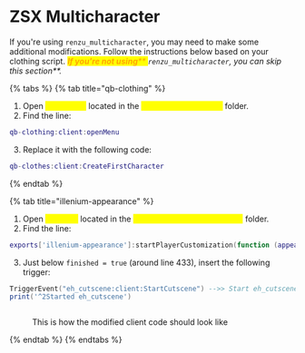 # ZSX Multicharacter

If you're using `renzu_multicharacter`, you may need to make some additional modifications. Follow the instructions below based on your clothing script. _<mark style="color:orange;">**If you're not using**</mark><mark style="color:orange;">** **</mark><mark style="color:orange;">**`renzu_multicharacter`**</mark><mark style="color:orange;">**, you can skip this section**</mark>._

{% tabs %}
{% tab title="qb-clothing" %}
1. Open <mark style="color:yellow;">`config.lua`</mark> located in the <mark style="color:yellow;">`renzu_multicharacter`</mark> folder.
2. Find the line:

```lua
qb-clothing:client:openMenu
```

3. Replace it with the following code:

```lua
qb-clothes:client:CreateFirstCharacter
```
{% endtab %}

{% tab title="illenium-appearance" %}
1. Open <mark style="color:yellow;">`main.lua`</mark> located in the <mark style="color:yellow;">`renzu_multicharacter/client`</mark> folder.
2. Find the line:

```lua
exports['illenium-appearance']:startPlayerCustomization(function (appearance)
```

3. Just below `finished = true` (around line 433), insert the following trigger:

```lua
TriggerEvent("eh_cutscene:client:StartCutscene") -->> Start eh_cutscene
print('^2Started eh_cutscene')
```

<figure><img src="https://media.discordapp.net/attachments/1089526991348314113/1151920912313098331/image.png" alt=""><figcaption><p>This is how the modified client code should look like</p></figcaption></figure>
{% endtab %}
{% endtabs %}
